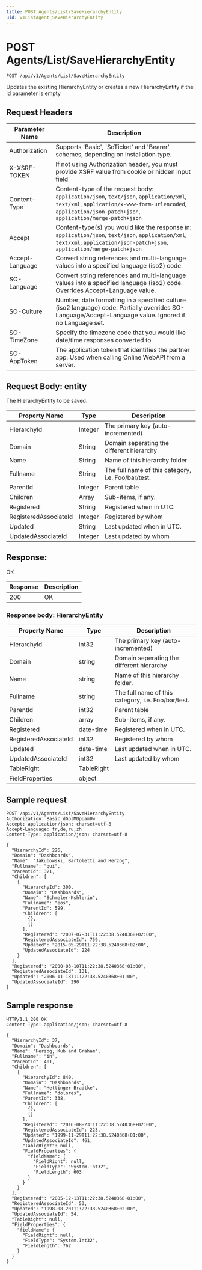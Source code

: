 ```yaml
---
title: POST Agents/List/SaveHierarchyEntity
uid: v1ListAgent_SaveHierarchyEntity
---
```


# POST Agents/List/SaveHierarchyEntity

```http
POST /api/v1/Agents/List/SaveHierarchyEntity
```

Updates the existing HierarchyEntity or creates a new HierarchyEntity if the id parameter is empty








## Request Headers

| Parameter Name | Description |
|----------------|-------------|
| Authorization  | Supports 'Basic', 'SoTicket' and 'Bearer' schemes, depending on installation type. |
| X-XSRF-TOKEN   | If not using Authorization header, you must provide XSRF value from cookie or hidden input field |
| Content-Type | Content-type of the request body: `application/json`, `text/json`, `application/xml`, `text/xml`, `application/x-www-form-urlencoded`, `application/json-patch+json`, `application/merge-patch+json` |
| Accept         | Content-type(s) you would like the response in: `application/json`, `text/json`, `application/xml`, `text/xml`, `application/json-patch+json`, `application/merge-patch+json` |
| Accept-Language | Convert string references and multi-language values into a specified language (iso2) code. |
| SO-Language | Convert string references and multi-language values into a specified language (iso2) code. Overrides Accept-Language value. |
| SO-Culture | Number, date formatting in a specified culture (iso2 language) code. Partially overrides SO-Language/Accept-Language value. Ignored if no Language set. |
| SO-TimeZone | Specify the timezone code that you would like date/time responses converted to. |
| SO-AppToken | The application token that identifies the partner app. Used when calling Online WebAPI from a server. |

## Request Body: entity 

The HierarchyEntity to be saved. 

| Property Name | Type |  Description |
|----------------|------|--------------|
| HierarchyId | Integer | The primary key (auto-incremented) |
| Domain | String | Domain seperating the different hierarchy |
| Name | String | Name of this hierarchy folder. |
| Fullname | String | The full name of this category, i.e. Foo/bar/test. |
| ParentId | Integer | Parent table |
| Children | Array | Sub-items, if any. |
| Registered | String | Registered when  in UTC. |
| RegisteredAssociateId | Integer | Registered by whom |
| Updated | String | Last updated when  in UTC. |
| UpdatedAssociateId | Integer | Last updated by whom |

## Response:

OK

| Response | Description |
|----------------|-------------|
| 200 | OK |

### Response body: HierarchyEntity

| Property Name | Type |  Description |
|----------------|------|--------------|
| HierarchyId | int32 | The primary key (auto-incremented) |
| Domain | string | Domain seperating the different hierarchy |
| Name | string | Name of this hierarchy folder. |
| Fullname | string | The full name of this category, i.e. Foo/bar/test. |
| ParentId | int32 | Parent table |
| Children | array | Sub-items, if any. |
| Registered | date-time | Registered when  in UTC. |
| RegisteredAssociateId | int32 | Registered by whom |
| Updated | date-time | Last updated when  in UTC. |
| UpdatedAssociateId | int32 | Last updated by whom |
| TableRight | TableRight |  |
| FieldProperties | object |  |

## Sample request

```http!
POST /api/v1/Agents/List/SaveHierarchyEntity
Authorization: Basic dGplMDpUamUw
Accept: application/json; charset=utf-8
Accept-Language: fr,de,ru,zh
Content-Type: application/json; charset=utf-8

{
  "HierarchyId": 226,
  "Domain": "Dashboards",
  "Name": "Jakubowski, Bartoletti and Herzog",
  "Fullname": "qui",
  "ParentId": 321,
  "Children": [
    {
      "HierarchyId": 300,
      "Domain": "Dashboards",
      "Name": "Schmeler-Kshlerin",
      "Fullname": "eos",
      "ParentId": 599,
      "Children": [
        {},
        {}
      ],
      "Registered": "2007-07-31T11:22:38.5240368+02:00",
      "RegisteredAssociateId": 759,
      "Updated": "2015-05-29T11:22:38.5240368+02:00",
      "UpdatedAssociateId": 224
    }
  ],
  "Registered": "2000-03-10T11:22:38.5240368+01:00",
  "RegisteredAssociateId": 131,
  "Updated": "2006-11-18T11:22:38.5240368+01:00",
  "UpdatedAssociateId": 290
}
```

## Sample response

```http_
HTTP/1.1 200 OK
Content-Type: application/json; charset=utf-8

{
  "HierarchyId": 37,
  "Domain": "Dashboards",
  "Name": "Herzog, Kub and Graham",
  "Fullname": "in",
  "ParentId": 401,
  "Children": [
    {
      "HierarchyId": 840,
      "Domain": "Dashboards",
      "Name": "Hettinger-Bradtke",
      "Fullname": "dolores",
      "ParentId": 338,
      "Children": [
        {},
        {}
      ],
      "Registered": "2016-08-23T11:22:38.5240368+02:00",
      "RegisteredAssociateId": 223,
      "Updated": "1999-11-29T11:22:38.5240368+01:00",
      "UpdatedAssociateId": 461,
      "TableRight": null,
      "FieldProperties": {
        "fieldName": {
          "FieldRight": null,
          "FieldType": "System.Int32",
          "FieldLength": 603
        }
      }
    }
  ],
  "Registered": "2005-12-13T11:22:38.5240368+01:00",
  "RegisteredAssociateId": 53,
  "Updated": "1998-08-20T11:22:38.5240368+02:00",
  "UpdatedAssociateId": 54,
  "TableRight": null,
  "FieldProperties": {
    "fieldName": {
      "FieldRight": null,
      "FieldType": "System.Int32",
      "FieldLength": 762
    }
  }
}
```
